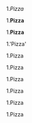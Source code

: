 1.*Pizza*

1.__Pizza__

1.**Pizza**

1.'Pizza'

1.Pizza

1.Pizza

1.Pizza

1.Pizza

1.Pizza

1.Pizza

